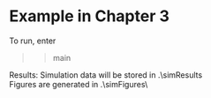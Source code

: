 # Example in Chapter 3
To run, enter
>> main

Results:
Simulation data will be stored in .\simResults\
Figures are generated in .\simFigures\
